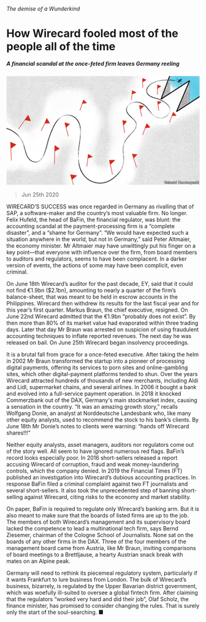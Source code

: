 ###### The demise of a Wunderkind

# How Wirecard fooled most of the people all of the time 

##### A financial scandal at the once-feted firm leaves Germany reeling 

![image](images/20200627_FND001_0.jpg) 

> Jun 25th 2020 

WIRECARD’S SUCCESS was once regarded in Germany as rivalling that of SAP, a software-maker and the country’s most valuable firm. No longer. Felix Hufeld, the head of BaFin, the financial regulator, was blunt: the accounting scandal at the payment-processing firm is a “complete disaster”, and a “shame for Germany”. “We would have expected such a situation anywhere in the world, but not in Germany,” said Peter Altmaier, the economy minister. Mr Altmaier may have unwittingly put his finger on a key point—that everyone with influence over the firm, from board members to auditors and regulators, seems to have been complacent. In a darker version of events, the actions of some may have been complicit, even criminal.

On June 18th Wirecard’s auditor for the past decade, EY, said that it could not find €1.9bn ($2.1bn), amounting to nearly a quarter of the firm’s balance-sheet, that was meant to be held in escrow accounts in the Philippines. Wirecard then withdrew its results for the last fiscal year and for this year’s first quarter. Markus Braun, the chief executive, resigned. On June 22nd Wirecard admitted that the €1.9bn “probably does not exist”. By then more than 80% of its market value had evaporated within three trading days. Later that day Mr Braun was arrested on suspicion of using fraudulent accounting techniques to inflate reported revenues. The next day he was released on bail. On June 25th Wirecard began insolvency proceedings.


It is a brutal fall from grace for a once-feted executive. After taking the helm in 2002 Mr Braun transformed the startup into a pioneer of processing digital payments, offering its services to porn sites and online-gambling sites, which other digital-payment platforms tended to shun. Over the years Wirecard attracted hundreds of thousands of new merchants, including Aldi and Lidl, supermarket chains, and several airlines. In 2006 it bought a bank and evolved into a full-service payment operation. In 2018 it knocked Commerzbank out of the DAX, Germany's main stockmarket index, causing a sensation in the country. “It was an amazing growth story,” recalls Wolfgang Donie, an analyst at Norddeutsche Landesbank who, like many other equity analysts, used to recommend the stock to his bank’s clients. By June 18th Mr Donie’s notes to clients were warning: “hands off Wirecard shares!!!”

Neither equity analysts, asset managers, auditors nor regulators come out of the story well. All seem to have ignored numerous red flags. BaFin’s record looks especially poor. In 2016 short-sellers released a report accusing Wirecard of corruption, fraud and weak money-laundering controls, which the company denied. In 2019 the Financial Times (FT) published an investigation into Wirecard’s dubious accounting practices. In response BaFin filed a criminal complaint against two FT journalists and several short-sellers. It also took the unprecedented step of banning short-selling against Wirecard, citing risks to the economy and market stability.

On paper, BaFin is required to regulate only Wirecard’s banking arm. But it is also meant to make sure that the boards of listed firms are up to the job. The members of both Wirecard’s management and its supervisory board lacked the competence to lead a multinational tech firm, says Bernd Ziesemer, chairman of the Cologne School of Journalists. None sat on the boards of any other firms in the DAX. Three of the four members of the management board came from Austria, like Mr Braun, inviting comparisons of board meetings to a Brettljause, a hearty Austrian snack break with mates on an Alpine peak.

Germany will need to rethink its piecemeal regulatory system, particularly if it wants Frankfurt to lure business from London. The bulk of Wirecard’s business, bizarrely, is regulated by the Upper Bavarian district government, which was woefully ill-suited to oversee a global fintech firm. After claiming that the regulators “worked very hard and did their job”, Olaf Scholz, the finance minister, has promised to consider changing the rules. That is surely only the start of the soul-searching. ■


